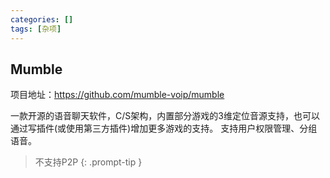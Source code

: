 ```yaml
---
categories: []
tags: [杂项]
---
```


## Mumble
项目地址：https://github.com/mumble-voip/mumble

一款开源的语音聊天软件，C/S架构，内置部分游戏的3维定位音源支持，也可以通过写插件(或使用第三方插件)增加更多游戏的支持。
支持用户权限管理、分组语音。

> 不支持P2P
{: .prompt-tip }


